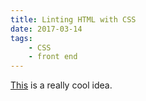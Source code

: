 ```yaml
---
title: Linting HTML with CSS
date: 2017-03-14
tags:
    - CSS
    - front end
---
```


[This](https://bitsofco.de/linting-html-using-css/) is a really cool idea.
